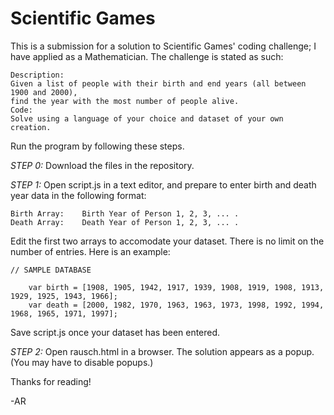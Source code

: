 # Scientific Games

This is a submission for a solution to Scientific Games' coding challenge; I have applied as a Mathematician. 
The challenge is stated as such:

    Description:
    Given a list of people with their birth and end years (all between 1900 and 2000),
    find the year with the most number of people alive.
    Code:
    Solve using a language of your choice and dataset of your own creation.

Run the program by following these steps.

*STEP 0:* Download the files in the repository. 

*STEP 1:* Open script.js in a text editor, and prepare to enter birth and death year data in the following format:

    Birth Array:	Birth Year of Person 1, 2, 3, ... . 
    Death Array:	Death Year of Person 1, 2, 3, ... . 

   Edit the first two arrays to accomodate your dataset.
   There is no limit on the number of entries. Here is an example:

    // SAMPLE DATABASE
  
        var birth = [1908, 1905, 1942, 1917, 1939, 1908, 1919, 1908, 1913, 1929, 1925, 1943, 1966];
        var death = [2000, 1982, 1970, 1963, 1963, 1973, 1998, 1992, 1994, 1968, 1965, 1971, 1997];
  
   Save script.js once your dataset has been entered.  

*STEP 2:* Open rausch.html in a browser. The solution appears as a popup. (You may have to disable popups.)

Thanks for reading!

-AR
